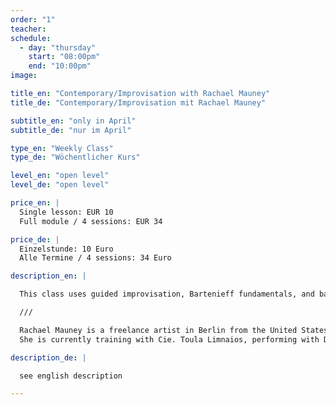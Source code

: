 ```yaml
---
order: "1"
teacher: 
schedule:
  - day: "thursday"
    start: "08:00pm"
    end: "10:00pm"
image: 

title_en: "Contemporary/Improvisation with Rachael Mauney"
title_de: "Contemporary/Improvisation mit Rachael Mauney"

subtitle_en: "only in April"
subtitle_de: "nur im April"

type_en: "Weekly Class"
type_de: "Wöchentlicher Kurs"

level_en: "open level"
level_de: "open level"

price_en: |
  Single lesson: EUR 10  
  Full module / 4 sessions: EUR 34  

price_de: |
  Einzelstunde: 10 Euro  
  Alle Termine / 4 sessions: 34 Euro  

description_en: |

  This class uses guided improvisation, Bartenieff fundamentals, and basic fitness to warm up the body in a way that is accessible to movers from all backgrounds. We will move from a place of zero to a place of everything using all the tools you have collected throughout the class. This class meets you in the place that you are and asks you to take ownership over your own body and movement experience. Come ready to sweat, move, and experiment with new concepts!

  ///  

  Rachael Mauney is a freelance artist in Berlin from the United States, where she worked in both Washington D.C. and Seattle. She spent four seasons with Company Danzante (2012-2016) and worked as a freelance artist with Tectonic Marrow Society, Khambatta Dance Company, Alice Gosti, Kyoko Ruch, Robert Priore, and Marcus J. Willis.
  She is currently training with Cie. Toula Limnaios, performing with DOCK11's Video Project, Paulo Franco, and Andrea Hackl and is teaching at UrbanRaum and Lernzentrum Potsdam. 

description_de: |

  see english description

---
```

